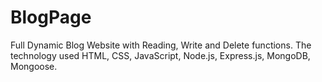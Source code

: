 # BlogPage
Full Dynamic Blog Website with Reading, Write and Delete functions. The technology used HTML, CSS, JavaScript, Node.js, Express.js, MongoDB, Mongoose.

